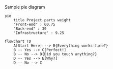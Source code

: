 Sample pie diagram
```mermaid
pie 
    title Project parts weight
    "Front-end" : 60.75
    "Back-end" : 30
    "Infrastructure" : 9.25
```



```mermaid
flowchart TD
    A[Start Here] --> B{Everything works fine?}
    B -- Yes --> C[Perfect!]
    B -- No --> D{Did you touch anything?}
    D -- Yes --> E[Why?]
    D -- No --> C
```
